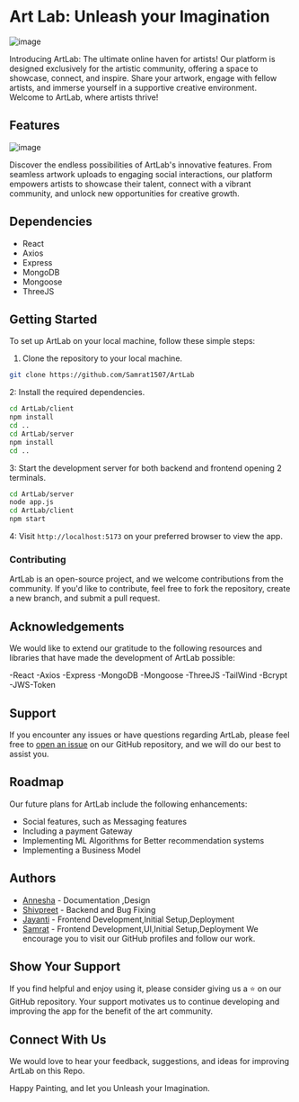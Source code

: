 # Art Lab: Unleash your Imagination

![image](https://github.com/Samrat1507/ArtLab/assets/98039377/78272199-803d-48f9-9b99-7b25e6a71c88)


Introducing ArtLab: The ultimate online haven for artists! Our platform is designed exclusively for the artistic community, offering a space to showcase, connect, and inspire. Share your artwork, engage with fellow artists, and immerse yourself in a supportive creative environment. Welcome to ArtLab, where artists thrive!

## Features

![image](https://github.com/Samrat1507/ArtLab/assets/98039377/d32d8730-8501-4da5-9158-45a17eb6282d)

Discover the endless possibilities of ArtLab's innovative features. From seamless artwork uploads to engaging social interactions, our platform empowers artists to showcase their talent, connect with a vibrant community, and unlock new opportunities for creative growth.

## Dependencies

- React
- Axios
- Express
- MongoDB
- Mongoose
- ThreeJS


## Getting Started

To set up ArtLab on your local machine, follow these simple steps:

1. Clone the repository to your local machine.

```bash
git clone https://github.com/Samrat1507/ArtLab
```

2: Install the required dependencies.
  
```bash
cd ArtLab/client
npm install 
cd ..
cd ArtLab/server
npm install
cd ..
```

3: Start the development server for both backend and frontend opening 2 terminals.

```bash
cd ArtLab/server
node app.js
cd ArtLab/client
npm start
```

4: Visit `http://localhost:5173` on your preferred browser to view the app.

### Contributing

ArtLab is an open-source project, and we welcome contributions from the community. If you'd like to contribute, feel free to fork the repository, create a new branch, and submit a pull request.



## Acknowledgements

We would like to extend our gratitude to the following resources and libraries that have made the development of ArtLab possible:

-React
-Axios
-Express
-MongoDB
-Mongoose
-ThreeJS
-TailWind
-Bcrypt
-JWS-Token

## Support

If you encounter any issues or have questions regarding ArtLab, please feel free to [open an issue](https://github.com/Samrat1507/ArtLab/issues) on our GitHub repository, and we will do our best to assist you.

## Roadmap

Our future plans for ArtLab include the following enhancements:

- Social features, such as Messaging features 
- Including a payment Gateway
- Implementing ML Algorithms for Better recommendation systems
- Implementing a Business Model 

## Authors

- [Annesha](https://github.com/Annnesha) - Documentation ,Design
- [Shivpreet](https://github.com/shivpreet16) - Backend and Bug Fixing
- [Jayanti](https://github.com/Jayanti2919) - Frontend Development,Initial Setup,Deployment
- [Samrat](https://github.com/Samrat1507) - Frontend Development,UI,Initial Setup,Deployment
We encourage you to visit our GitHub profiles and follow our work.

## Show Your Support

If you find  helpful and enjoy using it, please consider giving us a ⭐ on our GitHub repository. Your support motivates us to continue developing and improving the app for the benefit of the art community.

## Connect With Us

We would love to hear your feedback, suggestions, and ideas for improving ArtLab on this Repo. 

Happy Painting, and let you Unleash your Imagination.

